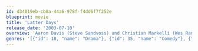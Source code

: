 ```yaml
---
id: d34019eb-cb8a-44a6-978f-f4dd6f7f252e
blueprint: movie
title: 'Latter Days'
release_date: '2003-07-10'
overview: 'Aaron Davis (Steve Sandvoss) and Christian Markelli (Wes Ramsey) are the two most opposite people in the world. Aaron is a young Elder (or a Mormon missionary) who wants to do his family proud and is quite passionate about his religion and film. Christian is a shallow WeHo waiter/party boy who only looks forward to bedding a new guy every night.'
genres: '[{"id": 18, "name": "Drama"}, {"id": 35, "name": "Comedy"}, {"id": 10749, "name": "Romance"}]'
---
```

